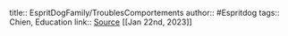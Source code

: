 title:: EspritDogFamily/TroublesComportements
author:: #Espritdog 
tags:: Chien, Education
link:: [Source](https://www.espritdog.com/chapitres/chapitre-4-troubles-et-comportements/)
[[Jan 22nd, 2023]]
